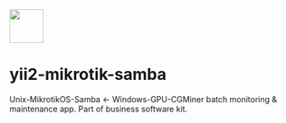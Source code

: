 <a href="https://github.com/buzz8year" target="_blank">
    <img src="https://avatars0.githubusercontent.com/u/4325095" height="60px">
</a>

# yii2-mikrotik-samba

Unix-MikrotikOS-Samba &larr; Windows-GPU-CGMiner batch monitoring & maintenance app. Part of business software kit.
